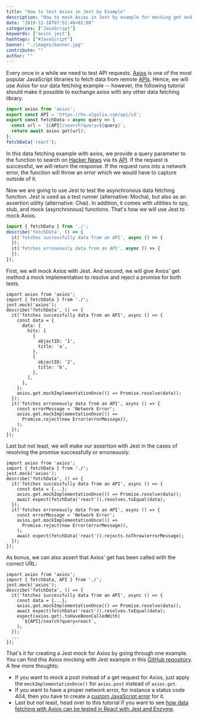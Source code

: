 ```yaml
---
title: "How to test Axios in Jest by Example"
description: "How to mock Axios in Jest by example for mocking get and post requests, for mocking network errors like a 404, and for testing Axios in React and Enzyme ..."
date: "2019-11-18T07:52:46+02:00"
categories: ["JavaScript"]
keywords: ["axios jest"]
hashtags: ["#JavaScript"]
banner: "./images/banner.jpg"
contribute: ""
author: ""
---
```


Every once in a while we need to test API requests. [Axios](https://github.com/axios/axios) is one of the most popular JavaScript libraries to fetch data from remote [APIs](/what-is-an-api-javascript/). Hence, we will use Axios for our data fetching example -- however, the following tutorial should make it possible to exchange axios with any other data fetching library.

```javascript
import axios from 'axios';
export const API = 'https://hn.algolia.com/api/v3';
export const fetchData = async query => {
  const url = `${API}/search?query=${query}`;
  return await axios.get(url);
};
fetchData('react');
```

In this data fetching example with axios, we provide a query parameter to the function to search on [Hacker News](https://news.ycombinator.com/) via its [API](https://hn.algolia.com/api). If the request is successful, we will return the response. If the request runs into a network error, the function will throw an error which we would have to capture outside of it.

Now we are going to use Jest to test the asynchronous data fetching function. Jest is used as a test runner (alternative: Mocha), but also as an assertion utility (alternative: Chai). In addition, it comes with utilities to spy, stub, and mock (asynchronous) functions. That's how we will use Jest to mock Axios.

```javascript
import { fetchData } from './';
describe('fetchData', () => {
  it('fetches successfully data from an API', async () => {
  });
  it('fetches erroneously data from an API', async () => {
  });
});
```

First, we will mock Axios with Jest. And second, we will give Axios' get method a mock implementation to resolve and reject a promise for both tests.

```javascript{1,5,9-22,24,28,30-32}
import axios from 'axios';
import { fetchData } from './';
jest.mock('axios');
describe('fetchData', () => {
  it('fetches successfully data from an API', async () => {
    const data = {
      data: {
        hits: [
          {
            objectID: '1',
            title: 'a',
          },
          {
            objectID: '2',
            title: 'b',
          },
        ],
      },
    };
    axios.get.mockImplementationOnce(() => Promise.resolve(data));
  });
  it('fetches erroneously data from an API', async () => {
    const errorMessage = 'Network Error';
    axios.get.mockImplementationOnce(() =>
      Promise.reject(new Error(errorMessage)),
    );
  });
});
```

Last but not least, we will make our assertion with Jest in the cases of resolving the promise successfully or erroneously:

```javascript{13,23}
import axios from 'axios';
import { fetchData } from './';
jest.mock('axios');
describe('fetchData', () => {
  it('fetches successfully data from an API', async () => {
    const data = {...};
    axios.get.mockImplementationOnce(() => Promise.resolve(data));
    await expect(fetchData('react')).resolves.toEqual(data);
  });
  it('fetches erroneously data from an API', async () => {
    const errorMessage = 'Network Error';
    axios.get.mockImplementationOnce(() =>
      Promise.reject(new Error(errorMessage)),
    );
    await expect(fetchData('react')).rejects.toThrow(errorMessage);
  });
});
```

As bonus, we can also assert that Axios' get has been called with the correct URL:

```javascript{3,15-17}
import axios from 'axios';
import { fetchData, API } from './';
jest.mock('axios');
describe('fetchData', () => {
  it('fetches successfully data from an API', async () => {
    const data = {...};
    axios.get.mockImplementationOnce(() => Promise.resolve(data));
    await expect(fetchData('react')).resolves.toEqual(data);
    expect(axios.get).toHaveBeenCalledWith(
      `${API}/search?query=react`,
    );
  });
  ...
});
```

That's it for creating a Jest mock for Axios by going through one example. You can find this Axios mocking with Jest example in this [GitHub repository](https://github.com/the-road-to-javascript/axios-jest-example). A few more thoughts:

* If you want to mock a post instead of a get request for Axios, just apply the `mockImplementationOnce()` for `axios.post` instead of `axios.get`.
* If you want to have a proper network error, for instance a status code 404, then you have to create a [custom JavaScript error](https://developer.mozilla.org/en-US/docs/Web/JavaScript/Reference/Global_Objects/Error) for it.
* Last but not least, head over to this tutorial if you want to see [how data fetching with Axios can be tested in React with Jest and Enzyme](/react-testing-jest-enzyme/).